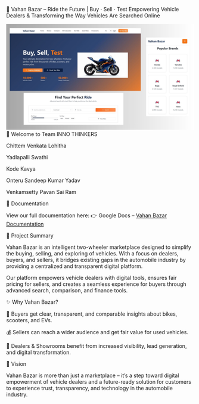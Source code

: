 🚀 Vahan Bazar – Ride the Future | Buy · Sell · Test
Empowering Vehicle Dealers & Transforming the Way Vehicles Are Searched Online

![image alt](https://github.com/ItsmeLohitha14/Vahan-Bazar--Ride-the-Future---Buy-Sell-Test/blob/7102162db3cb3f3bedcce185c0aa29f978e72f5b/Documents/Readme%20Design.jpg)
👋 Welcome to Team INNO THINKERS

Chittem Venkata Lohitha

Yadlapalli Swathi

Kode Kavya

Onteru Sandeep Kumar Yadav

Venkamsetty Pavan Sai Ram

📂 Documentation

View our full documentation here: 👉 Google Docs – [Vahan Bazar Documentation](http://docs.google.com/document/d/1G1mQw-pfbGgbyEKpla55wX-UNeRVb2DD/edit)

📌 Project Summary

Vahan Bazar is an intelligent two-wheeler marketplace designed to simplify the buying, selling, and exploring of vehicles. With a focus on dealers, buyers, and sellers, it bridges existing gaps in the automobile industry by providing a centralized and transparent digital platform.

Our platform empowers vehicle dealers with digital tools, ensures fair pricing for sellers, and creates a seamless experience for buyers through advanced search, comparison, and finance tools.

✨ Why Vahan Bazar?

🚴 Buyers get clear, transparent, and comparable insights about bikes, scooters, and EVs.

💰 Sellers can reach a wider audience and get fair value for used vehicles.

🏢 Dealers & Showrooms benefit from increased visibility, lead generation, and digital transformation.

🌟 Vision

Vahan Bazar is more than just a marketplace – it’s a step toward digital empowerment of vehicle dealers and a future-ready solution for customers to experience trust, transparency, and technology in the automobile industry.
